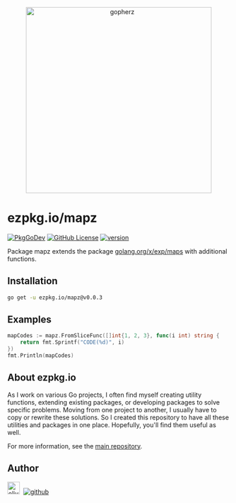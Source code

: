 <p align="center">
<a href="https://ezpkg.io">
<img alt="gopherz" src="https://ezpkg.io/_/gopherz.png" style="width:420px">
</a>
</p>

# ezpkg.io/mapz

[![PkgGoDev](https://pkg.go.dev/badge/github.com/ezpkg/mapz)](https://pkg.go.dev/ezpkg.io/mapz)
[![GitHub License](https://img.shields.io/github/license/ezpkg/mapz)](https://github.com/ezpkg/mapz/tree/main/LICENSE)
[![version](https://img.shields.io/github/v/tag/ezpkg/mapz?label=version)](https://github.com/ezpkg/mapz/tags)

Package mapz extends the package [golang.org/x/exp/maps](https://pkg.go.dev/golang.org/x/exp/maps) with additional functions.

## Installation

```sh
go get -u ezpkg.io/mapz@v0.0.3
```

## Examples

```go
mapCodes := mapz.FromSliceFunc([]int{1, 2, 3}, func(i int) string {
    return fmt.Sprintf("CODE(%d)", i)
})
fmt.Println(mapCodes)
```

## About ezpkg.io

As I work on various Go projects, I often find myself creating utility functions, extending existing packages, or developing packages to solve specific problems. Moving from one project to another, I usually have to copy or rewrite these solutions. So I created this repository to have all these utilities and packages in one place. Hopefully, you'll find them useful as well.

For more information, see the [main repository](https://github.com/ezpkg/ezpkg).

## Author

<a href="https://olivernguyen.io"><img alt="olivernguyen.io" src="https://olivernguyen.io/_/badge.png" height="28px"></a>&nbsp;&nbsp;[![github](https://img.shields.io/badge/GitHub-100000?style=for-the-badge&logo=github&logoColor=white)](https://github.com/iOliverNguyen)

